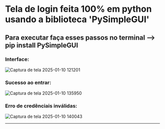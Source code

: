 # Tela de login feita 100% em python usando a biblioteca 'PySimpleGUI'
## Para executar faça esses passos no terminal --> pip install PySimpleGUI

### Interface:
![Captura de tela 2025-01-10 121201](https://github.com/user-attachments/assets/dc8e9eef-c13d-4307-a0fc-ab72d62559fe)

### Sucesso ao entrar:
![Captura de tela 2025-01-10 135950](https://github.com/user-attachments/assets/0bf9204d-2c22-40ee-831b-643185557c57)

### Erro de credênciais inválidas:
![Captura de tela 2025-01-10 140043](https://github.com/user-attachments/assets/40d865a4-96a5-410f-a8ea-2ff411fb26cc)

-------------------------------------------------------------------------------------------------------------------------
